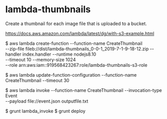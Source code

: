 # lambda-thumbnails
Create a thumbnail for each image file that is uploaded to a bucket.

https://docs.aws.amazon.com/lambda/latest/dg/with-s3-example.html


$ aws lambda create-function --function-name CreateThumbnail \
--zip-file fileb://dist/lambda-thumbnails_0-0-1_2019-7-1-9-18-12.zip --handler index.handler --runtime nodejs8.10 \
--timeout 10 --memory-size 1024 \
--role arn:aws:iam::919568423267:role/lambda-thumbnails-s3-role

$ aws lambda update-function-configuration --function-name CreateThumbnail --timeout 30

$ aws lambda invoke --function-name CreateThumbnail --invocation-type Event \
--payload file://event.json outputfile.txt

$ grunt lambda_invoke
$ grunt deploy